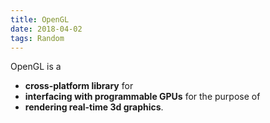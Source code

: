 ```yaml
---
title: OpenGL
date: 2018-04-02
tags: Random
---
```

OpenGL is a
* **cross-platform library** for
* **interfacing with programmable GPUs** for the purpose of
* **rendering real-time 3d graphics**.

